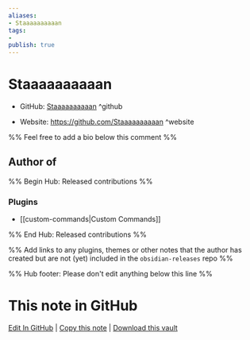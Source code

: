 ```yaml
---
aliases:
- Staaaaaaaaaan
tags:
- 
publish: true
---
```


# Staaaaaaaaaan

- GitHub: [Staaaaaaaaaan](https://github.com/Staaaaaaaaaan/) ^github
<!-- - Discord: `@` ^discord-->
- Website: <https://github.com/Staaaaaaaaaan> ^website
<!-- - [[Publish sites|Publish site]]: <https://> ^publish-->

%% Feel free to add a bio below this comment %%


## Author of

%% Begin Hub: Released contributions %%
### Plugins
- [[custom-commands|Custom Commands]]

%% End Hub: Released contributions %%

%% Add links to any plugins, themes or other notes that the author has created but are not (yet) included in the `obsidian-releases` repo %%

<!--
### Unlisted plugins
-->

<!--
### Others
-->

<!--
## Sponsor this author
-->

<!-- - [[GitHub sponsors]]: [Sponsor @Staaaaaaaaaan on GitHub Sponsors](https://github.com/sponsors/Staaaaaaaaaan) ^github-sponsor-->
<!-- - [[Buy me a coffee]]: <https://> ^buy-me-a-coffee-->
<!-- - [[PayPal]]: <https://> ^paypal-->
<!-- - [[Patreon]]: <https://> ^patreon-->

<!--
## Follow this author
-->

<!-- - [[YouTube Channels|On YouTube]]: <https://> ^youtube-->
<!-- - Twitter: <https://> ^twitter-->
<!-- - ... -->

%% Hub footer: Please don't edit anything below this line %%

# This note in GitHub

<span class="git-footer">[Edit In GitHub](https://github.dev/obsidian-community/obsidian-hub/blob/main/01%20-%20Community/People/Staaaaaaaaaan.md "git-hub-edit-note") | [Copy this note](https://raw.githubusercontent.com/obsidian-community/obsidian-hub/main/01%20-%20Community/People/Staaaaaaaaaan.md "git-hub-copy-note") | [Download this vault](https://github.com/obsidian-community/obsidian-hub/archive/refs/heads/main.zip "git-hub-download-vault") </span>
